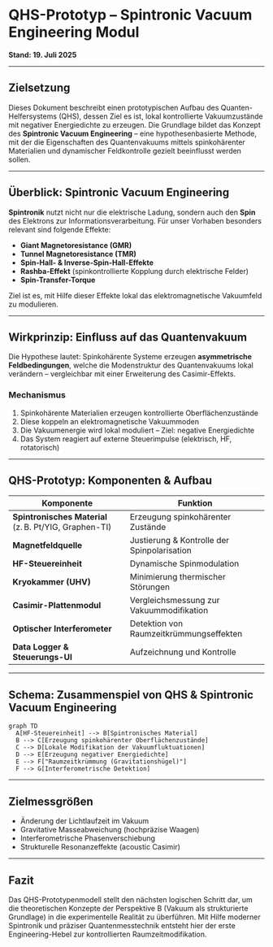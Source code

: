# QHS-Prototyp – Spintronic Vacuum Engineering Modul

**Stand: 19. Juli 2025**

---

## Zielsetzung

Dieses Dokument beschreibt einen prototypischen Aufbau des Quanten-Helfersystems (QHS), dessen Ziel es ist, lokal kontrollierte Vakuumzustände mit negativer Energiedichte zu erzeugen. Die Grundlage bildet das Konzept des **Spintronic Vacuum Engineering** – eine hypothesenbasierte Methode, mit der die Eigenschaften des Quantenvakuums mittels spinkohärenter Materialien und dynamischer Feldkontrolle gezielt beeinflusst werden sollen.

---

## Überblick: Spintronic Vacuum Engineering

**Spintronik** nutzt nicht nur die elektrische Ladung, sondern auch den **Spin** des Elektrons zur Informationsverarbeitung. Für unser Vorhaben besonders relevant sind folgende Effekte:

- **Giant Magnetoresistance (GMR)**
- **Tunnel Magnetoresistance (TMR)**
- **Spin-Hall- & Inverse-Spin-Hall-Effekte**
- **Rashba-Effekt** (spinkontrollierte Kopplung durch elektrische Felder)
- **Spin-Transfer-Torque**

Ziel ist es, mit Hilfe dieser Effekte lokal das elektromagnetische Vakuumfeld zu modulieren.

---

## Wirkprinzip: Einfluss auf das Quantenvakuum

Die Hypothese lautet: Spinkohärente Systeme erzeugen **asymmetrische Feldbedingungen**, welche die Modenstruktur des Quantenvakuums lokal verändern – vergleichbar mit einer Erweiterung des Casimir-Effekts.

### Mechanismus

1. Spinkohärente Materialien erzeugen kontrollierte Oberflächenzustände
2. Diese koppeln an elektromagnetische Vakuummoden
3. Die Vakuumenergie wird lokal moduliert – Ziel: negative Energiedichte
4. Das System reagiert auf externe Steuerimpulse (elektrisch, HF, rotatorisch)

---

## QHS-Prototyp: Komponenten & Aufbau

| Komponente | Funktion |
|------------|----------|
| **Spintronisches Material** (z. B. Pt/YIG, Graphen-TI) | Erzeugung spinkohärenter Zustände |
| **Magnetfeldquelle** | Justierung & Kontrolle der Spinpolarisation |
| **HF-Steuereinheit** | Dynamische Spinmodulation |
| **Kryokammer (UHV)** | Minimierung thermischer Störungen |
| **Casimir-Plattenmodul** | Vergleichsmessung zur Vakuummodifikation |
| **Optischer Interferometer** | Detektion von Raumzeitkrümmungseffekten |
| **Data Logger & Steuerungs-UI** | Aufzeichnung und Kontrolle |

---

## Schema: Zusammenspiel von QHS & Spintronic Vacuum Engineering

```mermaid
graph TD
  A[HF-Steuereinheit] --> B[Spintronisches Material]
  B --> C[Erzeugung spinkohärenter Oberflächenzustände]
  C --> D[Lokale Modifikation der Vakuumfluktuationen]
  D --> E[Erzeugung negativer Energiedichte]
  E --> F["Raumzeitkrümmung (Gravitationshügel)"]
  F --> G[Interferometrische Detektion]
```

---

## Zielmessgrößen

- Änderung der Lichtlaufzeit im Vakuum
- Gravitative Masseabweichung (hochpräzise Waagen)
- Interferometrische Phasenverschiebung
- Strukturelle Resonanzeffekte (acoustic Casimir)

---

## Fazit

Das QHS-Prototypenmodell stellt den nächsten logischen Schritt dar, um die theoretischen Konzepte der Perspektive B (Vakuum als strukturierte Grundlage) in die experimentelle Realität zu überführen. Mit Hilfe moderner Spintronik und präziser Quantenmesstechnik entsteht hier der erste Engineering-Hebel zur kontrollierten Raumzeitmodifikation.

